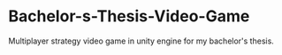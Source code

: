 # Bachelor-s-Thesis-Video-Game
Multiplayer strategy video game in unity engine for my bachelor's thesis.
